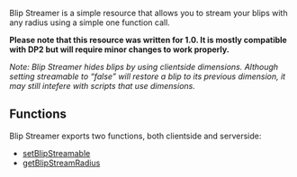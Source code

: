 Blip Streamer is a simple resource that allows you to stream your blips with any radius using a simple one function call.

**Please note that this resource was written for 1.0. It is mostly compatible with DP2 but will require minor changes to work properly.**

*Note: Blip Streamer hides blips by using clientside dimensions. Although setting streamable to “false” will restore a blip to its previous dimension, it may still intefere with scripts that use dimensions.*

Functions
---------

Blip Streamer exports two functions, both clientside and serverside:

-   [setBlipStreamable](/docs/Resource:Blipstreamer/setBlipStreamable.md "wikilink")
-   [getBlipStreamRadius](/docs/Resource:Blipstreamer/getBlipStreamRadius.md "wikilink")
